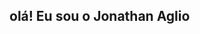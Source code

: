 ## olá! Eu sou o Jonathan Aglio
<div>
  <a href="https://github.com/Jonathan-Aglio">
    <img height="175em" src"https://github-readme-stats.vercel.app/api?username=anuraghazra&show_icons=true&theme=transparent"/>
</div>
